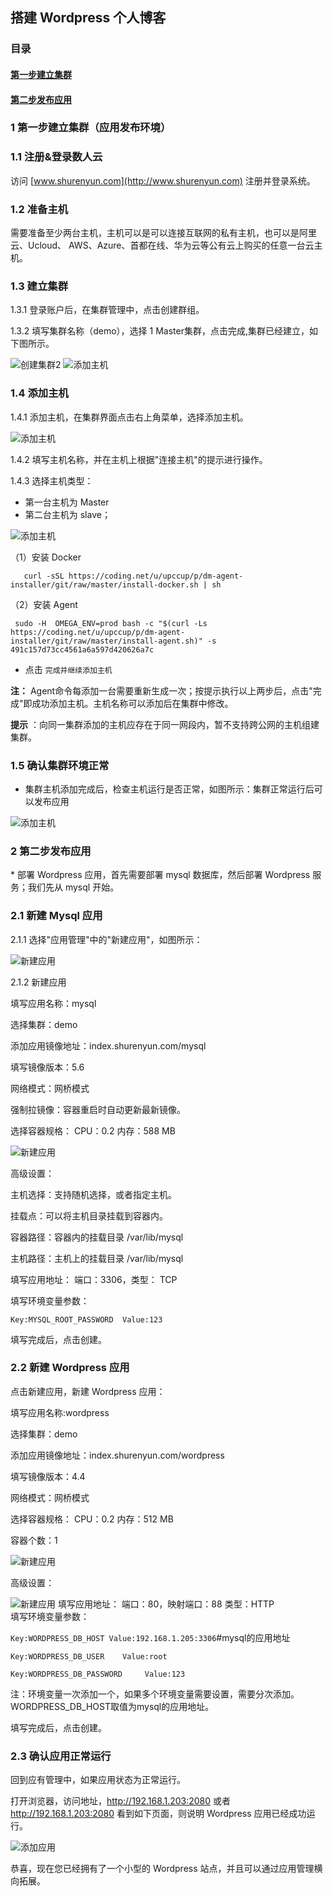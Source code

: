 ## 搭建 Wordpress 个人博客
### 目录
#### [第一步建立集群](#step1)
#### [第二步发布应用](#step2)

<h3 id="step1">1 第一步建立集群（应用发布环境）</h3>

### 1.1 注册&登录数人云

访问 [www.shurenyun.com](http://www.shurenyun.com) 注册并登录系统。

### 1.2 准备主机

需要准备至少两台主机，主机可以是可以连接互联网的私有主机，也可以是阿里云、Ucloud、
AWS、Azure、首都在线、华为云等公有云上购买的任意一台云主机。

### 1.3 建立集群

1.3.1 登录账户后，在集群管理中，点击创建群组。  

1.3.2 填写集群名称（demo），选择 1 Master集群，点击完成,集群已经建立，如下图所示。

![创建集群2](creat_cluster.png)
![添加主机](creat_cluster_demo.png)

### 1.4 添加主机

1.4.1 添加主机，在集群界面点击右上角菜单，选择添加主机。

![添加主机](add-host.png)

1.4.2 填写主机名称，并在主机上根据"连接主机"的提示进行操作。   

1.4.3 选择主机类型：
  
  * 第一台主机为 Master 
  * 第二台主机为 slave；
  
 

![添加主机](add_agent.png)

（1）安装 Docker

       curl -sSL https://coding.net/u/upccup/p/dm-agent-installer/git/raw/master/install-docker.sh | sh
                 


（2）安装 Agent
			
	 sudo -H  OMEGA_ENV=prod bash -c "$(curl -Ls https://coding.net/u/upccup/p/dm-agent-installer/git/raw/master/install-agent.sh)" -s 491c157d73cc4561a6a597d420626a7c 

* 点击 `完成并继续添加主机`

**注：**  Agent命令每添加一台需要重新生成一次；按提示执行以上两步后，点击"完成"即成功添加主机。主机名称可以添加后在集群中修改。

**提示** ：向同一集群添加的主机应存在于同一网段内，暂不支持跨公网的主机组建集群。

### 1.5 确认集群环境正常

* 集群主机添加完成后，检查主机运行是否正常，如图所示：集群正常运行后可以发布应用

![添加主机](cluster_status.png)

<h3 id="step2">2 第二步发布应用</h3>  
* 部署 Wordpress 应用，首先需要部署 mysql 数据库，然后部署 Wordpress 服务；我们先从 mysql 开始。  

### 2.1 新建 Mysql 应用

2.1.1 选择"应用管理"中的"新建应用"，如图所示：  

![新建应用](mysql_deploy.png)  

2.1.2 新建应用  

填写应用名称：mysql  

选择集群：demo

添加应用镜像地址：index.shurenyun.com/mysql  

填写镜像版本：5.6   

网络模式：网桥模式

强制拉镜像：容器重启时自动更新最新镜像。

选择容器规格： CPU：0.2   内存：588 MB  

![新建应用](mysql_env.png)  

高级设置：  

主机选择：支持随机选择，或者指定主机。

挂载点：可以将主机目录挂载到容器内。

容器路径：容器内的挂载目录  /var/lib/mysql

主机路径：主机上的挂载目录  /var/lib/mysql

填写应用地址：  端口：3306，类型： TCP  


填写环境变量参数：

```Key:MYSQL_ROOT_PASSWORD  Value:123```  
  
填写完成后，点击创建。  

### 2.2 新建 Wordpress 应用  

点击新建应用，新建 Wordpress 应用：  

填写应用名称:wordpress  

选择集群：demo

添加应用镜像地址：index.shurenyun.com/wordpress  

填写镜像版本：4.4   

网络模式：网桥模式

选择容器规格：  CPU：0.2   内存：512 MB  

容器个数：1 

![新建应用](wordpress_deploy.png)  

高级设置：  


![新建应用](wordpress_env.png) 
填写应用地址： 端口：80，映射端口：88 类型：HTTP   
填写环境变量参数：  

 ```Key:WORDPRESS_DB_HOST Value:192.168.1.205:3306```#mysql的应用地址

  ```Key:WORDPRESS_DB_USER    Value:root```

```Key:WORDPRESS_DB_PASSWORD     Value:123```
    
注：环境变量一次添加一个，如果多个环境变量需要设置，需要分次添加。WORDPRESS_DB_HOST取值为mysql的应用地址。

填写完成后，点击创建。

### 2.3 确认应用正常运行

回到应有管理中，如果应用状态为正常运行。

打开浏览器，访问地址，http://192.168.1.203:2080 或者 http://192.168.1.203:2080 看到如下页面，则说明 Wordpress 应用已经成功运行。

![添加应用](wordpress.png)

恭喜，现在您已经拥有了一个小型的 Wordpress 站点，并且可以通过应用管理横向拓展。

